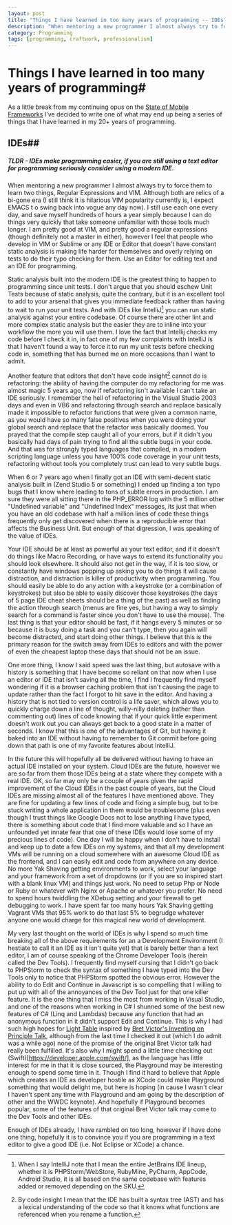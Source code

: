 ```yaml
---
layout: post
title: "Things I have learned in too many years of programming -- IDEs"
description: "When mentoring a new programmer I almost always try to force them to learn two things, Regular Expressions and VIM.  Although both are relics of a bi-gone era (I still think it is hilarious VIM popularity currently is, I expect EMACS t o swing back into vogue any day now). I still use each one every day, and save myself hundreds of hours a year simply because I can do things very quickly that take someone unfamiliar with those tools much longer.  I am pretty good at VIM, and pretty good a regular expressions (though definitely not a master in either), however I feel that people who develop in VIM or Sublime or any IDE or Editor that doesn't have constant static analysis is making life harder for themselves and overly relying on tests to do their typo checking for them.  Use an Editor for editing text and an IDE for programming."
category: Programming
tags: [programming, craftwork, professionalism]
---
```



# Things I have learned in too many years of programming#

As a little break from my continuing opus on the [State of Mobile Frameworks](/programming/2014/04/22/the-state-of-html-mobile-frameworks-in-2014/)
I've decided to write one of what may end up being a series of things that I have learned in my 20+ years of programming.

## IDEs##

##### **TLDR** - _IDEs make programming easier, if you are still using a text editor for programming seriously consider using a modern IDE._

When mentoring a new programmer I almost always try to force them to learn two things, Regular Expressions and VIM.  Although 
both are relics of a bi-gone era (I still think it is hilarious VIM popularity currently is, I expect EMACS t
o swing back into vogue any day now). I still use each one every day, and save myself hundreds of hours a year simply 
because I can do things very quickly that take someone unfamiliar with those tools much longer.  I am pretty good at 
VIM, and pretty good a regular expressions (though definitely not a master in either), however I feel
that people who develop in VIM or Sublime or any IDE or Editor that doesn't have constant static analysis is 
making life harder for themselves and overly relying on tests to do their typo checking for them.  Use an Editor for editing
text and an IDE for programming.

Static analysis built into the modern IDE is the greatest thing to happen to programming since unit tests.  I don't argue
that you should eschew Unit Tests because of static analysis, quite the contrary, but it is an excellent tool to add
to your arsenal that gives you immediate feedback rather than having to wait to run your unit tests.  And with IDEs
like IntelliJ[^IntelliJ] you can run static analysis against your entire codebase.  Of course there are other lint and more complex
static analysis but the easier they are to inline into your workflow the more you will use them.  I love the fact that
Intellij checks my code before I check it in, in fact one of my few complaints with IntelliJ is that I haven't found a
way to force it to run my unit tests before checking code in, something that has burned me on more occasions than I want
to admit.

Another feature that editors that don't have code insight[^insight] cannot do is refactoring: the ability of having 
the computer do my refactoring for me was almost magic 5 years ago, now if refactoring isn't available I can't take an IDE seriously.
I remember the hell of refactoring in the Visual Studio 2003 days and even in VB6 and refactoring through search and replace
basically made it impossible to refactor functions that were given a common name, as you would have so many false positives
when you were doing your global search and replace that the refactor was basically doomed.  You prayed that the compile
step caught all of your errors, but if it didn't you basically had days of pain trying to find all the subtle bugs in your
code.  And that was for strongly typed languages that compiled, in a modern scripting language unless you have 100% code
coverage in your unit tests, refactoring without tools you completely trust can lead to very subtle bugs.  

When 6 or 7 years ago when I finally got an IDE with semi-decent static analysis built in (Zend Studio 5 or something)
I ended up finding a ton typo bugs that I know where leading to tons of subtle errors in production.  I am
sure they were all sitting there in the PHP_ERROR log with the 5 million other "Undefined variable" and "Undefined Index"
messages, its just that when you have an old codebase with half a million lines of code these things frequently only 
get discovered when there is a reproducible error that affects the Business Unit. But enough of that digression, I was
speaking of the value of IDEs.

Your IDE should be at least as powerful as your text editor, and if it doesn't do things like Macro Recording, or have ways
to extend its functionality you should look elsewhere.  It should also not get in the way, if it is too slow, or constantly
have windows popping up asking you to do things it will cause distraction, and distraction is killer of productivity when
programming.  You should easily be able to do any action with a keystroke (or a combination of keystrokes) but also
be able to easily discover those keystrokes (the days of 5 page IDE cheat sheets should be a thing of the past) as well
as finding the action through search (menus are fine yes, but having a way to simply search for a command is faster since
you don't have to use the mouse).  The last thing is that your editor should be fast, if it hangs every 5 minutes or so
because it is busy doing a task and you can't type, then you again will become distracted, and start doing other things.
I believe that this is the primary reason for the switch away from IDEs to editors and with the power of even the cheapest
laptop these days that should not be an issue.

One more thing, I know I said speed was the last thing, but autosave with a history is something that I have become
so reliant on that now when I use an editor or IDE that isn't saving all the time, I find I frequently find myself
wondering if it is a browser caching problem that isn't causing the page to update rather than the fact I forgot to hit
save in the editor.  And having a history that is not tied to version control is a life saver, which allows you to 
quickly charge down a line of thought, willy-nilly deleting (rather than commenting out) lines of code knowing that
if your quick little experiment doesn't work out you can always get back to a good state in a matter of seconds.  I know
that this is one of the advantages of Git, but having it baked into an IDE without having to remember to Git commit before
going down that path is one of my favorite features about IntelliJ.

In the future this will hopefully all be delivered without having to have an actual IDE installed on your system.  Cloud 
IDEs are the future, however we are so far from them those IDEs being at a state where they compete with a real IDE.  OK,
so far may only be a couple of years given the rapid improvement of the Cloud IDEs in the past couple
of years, but the Cloud IDEs are missing almost all of the features I have mentioned above.  They are fine for updating
a few lines of code and fixing a simple bug, but to be stuck writing a whole application in them would be troublesome (plus
even though I trust things like Google Docs not to lose anything I have typed, there is something about code that I find
more valuable and so I have an unfounded yet innate fear that one of these IDEs would lose some of my precious lines of code).
One day I will be happy when I don't have to install and keep up to date a few IDEs on my systems, and that all my
development VMs will be running on a cloud somewhere with an awesome Cloud IDE as the frontend, and I can easily edit
and code from anywhere on any device.  No more Yak Shaving getting environments to work, select your language and your
framework from a set of dropdowns (or if you are so inspired start with a blank linux VM) and things just work.  No need
to setup Php or Node or Ruby or whatever with Nginx or Apache or whatever you prefer.  No need to spend hours twiddling
the XDebug setting and your firewall to get debugging to work.  I have spent far too many hours Yak Shaving getting 
Vagrant VMs that 95% work to do that last 5% to begrudge whatever anyone one would charge for this magical new world of 
development.

My very last thought on the world of IDEs is why I spend so much time breaking all of the above requirements for an 
a Development Environment (I hestiate to call it an IDE as it isn't quite yet) that is barely better than a text editor,
I am of course speaking of the Chrome Developer Tools (herein called the Dev Tools).  I frequently find myself cursing 
that I didn't go back to PHPStorm to check the syntax of something I have typed into the Dev Tools only to notice
that PHPStorm spotted the obvious error.  However the ability to do Edit and Continue in Javascript is so compelling
that I willing to put up with all of the annoyances of the Dev Tool just for that one killer feature.  It is the one
thing that I miss the most from working in Visual Studio, and one of the reasons when working in C# I shunned some of
the best new features of C# (Linq and Lambdas) because any function that had an anonymous function in it didn't support
Edit and Continue.  This is why I had such high hopes for [Light Table](http://www.lighttable.com/) inspired by 
[Bret Victor's Inventing on Principle Talk](https://www.youtube.com/watch?v=PUv66718DII), although from the last
time I checked it out (which I do admit was a while ago) none of the promise of the original Bret Victor talk had
really been fulfilled.  It's also why I might spend a little time checking out (Swift)[https://developer.apple.com/swift/], 
as the language has little interest for me in that it is close sourced, the Playground may be interesting enough to 
spend some time in it.  Though I find it hard to believe that Apple which creates an IDE as developer hostile as
XCode could make Playground something that would delight me, but here is hoping (in cause I wasn't clear I haven't
spent any time with Playground and am going by the description of other and the WWDC keynote). And hopefully if Playground 
becomes popular, some of the features of that original Bret Victor talk may come to the Dev Tools and other IDEs.

Enough of IDEs already, I have rambled on too long, however if I have done one thing, hopefully it is to convince
you if you are programming in a text editor to give a good IDE (i.e. Not Eclipse or XCode) a chance.


[^IntelliJ]: When I say IntelliJ note that I mean the entire JetBrains IDE lineup, whether it is PHPStorm/WebStore, RubyMine, PyCharm, AppCode, Android Studio, it is all based on the same codebase with features added or removed depending on the SKU.

[^insight]: By code insight I mean that the IDE has built a syntax tree (AST) and has a lexical understanding of the code so that it knows what functions are referenced when you rename a function.